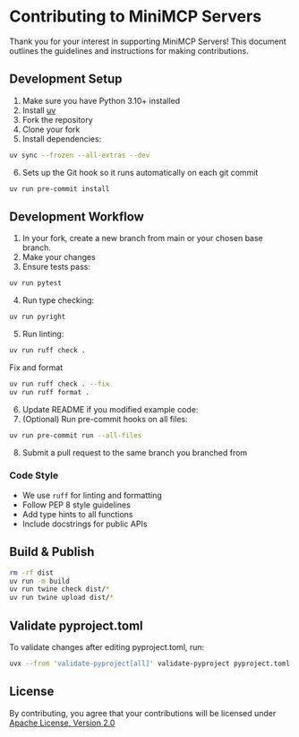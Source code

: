 # Contributing to MiniMCP Servers

Thank you for your interest in supporting MiniMCP Servers! This document outlines the guidelines and instructions for making contributions.

## Development Setup

1. Make sure you have Python 3.10+ installed
2. Install [uv](https://docs.astral.sh/uv/getting-started/installation/)
3. Fork the repository
4. Clone your fork
5. Install dependencies:

```bash
uv sync --frozen --all-extras --dev
```

6. Sets up the Git hook so it runs automatically on each git commit

```bash
uv run pre-commit install
```

## Development Workflow

1. In your fork, create a new branch from main or your chosen base branch.
2. Make your changes
3. Ensure tests pass:

```bash
uv run pytest
```

4. Run type checking:

```bash
uv run pyright
```

5. Run linting:

```bash
uv run ruff check .
```

Fix and format

```bash
uv run ruff check . --fix
uv run ruff format .
```

6. Update README if you modified example code:
7. (Optional) Run pre-commit hooks on all files:

```bash
uv run pre-commit run --all-files
```

8. Submit a pull request to the same branch you branched from

### Code Style

- We use `ruff` for linting and formatting
- Follow PEP 8 style guidelines
- Add type hints to all functions
- Include docstrings for public APIs

## Build & Publish

```bash
rm -rf dist
uv run -m build
uv run twine check dist/*
uv run twine upload dist/*
```

## Validate pyproject.toml

To validate changes after editing pyproject.toml, run:

```bash
uvx --from 'validate-pyproject[all]' validate-pyproject pyproject.toml
```

## License

By contributing, you agree that your contributions will be licensed under [Apache License, Version 2.0](https://github.com/sreenaths/minimcp-servers/blob/main/LICENSE)
